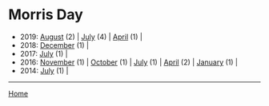 # Morris Day

  * 2019: 
      [August](./morris-day-2019-08.md) (2) | 
      [July](./morris-day-2019-07.md) (4) | 
      [April](./morris-day-2019-04.md) (1) | 
  * 2018: 
      [December](./morris-day-2018-12.md) (1) | 
  * 2017: 
      [July](./morris-day-2017-07.md) (1) | 
  * 2016: 
      [November](./morris-day-2016-11.md) (1) | 
      [October](./morris-day-2016-10.md) (1) | 
      [July](./morris-day-2016-07.md) (1) | 
      [April](./morris-day-2016-04.md) (2) | 
      [January](./morris-day-2016-01.md) (1) | 
  * 2014: 
      [July](./morris-day-2014-07.md) (1) | 

----

[Home](../)
